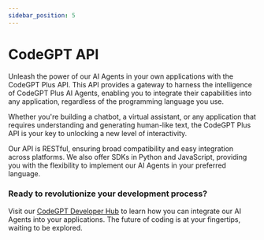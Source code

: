```yaml
---
sidebar_position: 5
---
```


# CodeGPT API

Unleash the power of our AI Agents in your own applications with the CodeGPT Plus API. This API provides a gateway to harness the intelligence of CodeGPT Plus AI Agents, enabling you to integrate their capabilities into any application, regardless of the programming language you use.

Whether you're building a chatbot, a virtual assistant, or any application that requires understanding and generating human-like text, the CodeGPT Plus API is your key to unlocking a new level of interactivity.

Our API is RESTful, ensuring broad compatibility and easy integration across platforms. We also offer SDKs in Python and JavaScript, providing you with the flexibility to implement our AI Agents in your preferred language.

### Ready to revolutionize your development process? 
Visit our [CodeGPT Developer Hub](https://api-doc.codegpt.co/) to learn how you can integrate our AI Agents into your applications. The future of coding is at your fingertips, waiting to be explored.